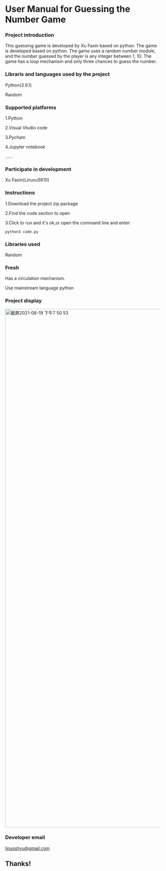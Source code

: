 # User Manual for Guessing the Number Game

### Project introduction

This guessing game is developed by Xu Faxin based on python.
The game is developed based on python.
The game uses a random number module, and the number guessed by the player is any integer between 1, 10.
The game has a loop mechanism and only three chances to guess the number.

### Libraris and languages used by the project

Python(3.9.1)

Random

### Supported platforms

1.Python

2.Visual Vtudio code

3.Pycham

4.Jupyter notebook

......

### Participate in development

Xu Faxin(Linuxu5610)

### Instructions

1.Download the project zip package

2.Find the code section to open

3.Click to run and it's ok,or open the command line and enter:

```shell
python3 code.py
```

### Libraries used

Random

### Fresh

Has a circulation mechanism.

Use mainstream language python

### Project display

<img width="1680" alt="截屏2021-08-19 下午7 50 53" src="https://user-images.githubusercontent.com/83543818/130066467-8a8f0572-fb3e-47fe-851f-d7388defb99d.png">


### Developer email

linusshyu@gmail.com

## Thanks!







